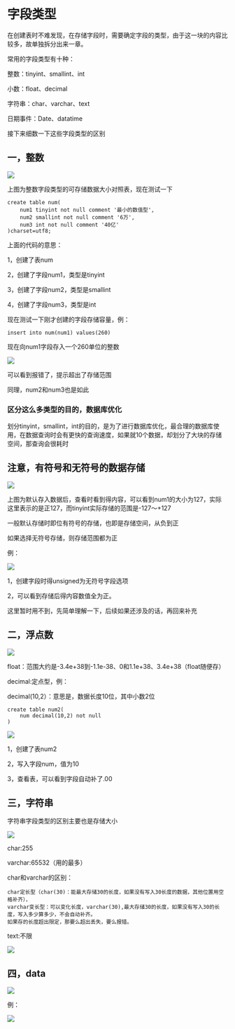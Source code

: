 # 字段类型

在创建表时不难发现，在存储字段时，需要确定字段的类型，由于这一块的内容比较多，故单独拆分出来一章。

常用的字段类型有十种：

整数：tinyint、smallint、int

小数：float、decimal

字符串：char、varchar、text

日期事件：Date、datatime

接下来细数一下这些字段类型的区别

## 一，整数

![](https://ws2.sinaimg.cn/large/006tNc79ly1fljw9rwd0rj30r40gmk2h.jpg)

上图为整数字段类型的可存储数据大小对照表，现在测试一下

    create table num(
        num1 tinyint not null comment '最小的数值型',
        num2 smallint not null comment '6万',
        num3 int not null comment '40亿'
    )charset=utf8;

上面的代码的意思：

1，创建了表num

2，创建了字段num1，类型是tinyint

3，创建了字段num2，类型是smallint

4，创建了字段num3，类型是int

现在测试一下刚才创建的字段存储容量，例：

    insert into num(num1) values(260)

现在向num1字段存入一个260单位的整数

![](https://ws1.sinaimg.cn/large/006tNc79ly1fljwzmuyp9j30pu01k3yr.jpg)

可以看到报错了，提示超出了存储范围

同理，num2和num3也是如此

### 区分这么多类型的目的，数据库优化

划分tinyint，smallint，int的目的，是为了进行数据库优化，最合理的数据库使用，在数据查询时会有更快的查询速度，如果就10个数据，却划分了大块的存储空间，那查询会很耗时

## 注意，有符号和无符号的数据存储

![](https://ws3.sinaimg.cn/large/006tNc79ly1fljx2bvwlij30e406k74v.jpg)

上图为默认存入数据后，查看时看到得内容，可以看到num1的大小为127，实际这里表示的是正127，而tinyint实际存储的范围是-127～+127

一般默认存储时即位有符号的存储，也即是存储空间，从负到正

如果选择无符号存储，则存储范围都为正

例：

![](https://ws4.sinaimg.cn/large/006tNc79ly1fljx57ig3bj30zg0fu0w5.jpg)

1，创建字段时得unsigned为无符号字段选项

2，可以看到存储后得内容数值全为正。

这里暂时用不到，先简单理解一下，后续如果还涉及的话，再回来补充

## 二，浮点数

![](https://ws1.sinaimg.cn/large/006tNc79ly1fljxly6g3wj31kw04adif.jpg)

float：范围大约是-3.4e+38到-1.1e-38、0和1.1e+38、3.4e+38（float随便存）

decimal:定点型，例：

decimal(10,2）：意思是，数据长度10位，其中小数2位

    create table num2(
        num decimal(10,2) not null
    )

![](https://ws1.sinaimg.cn/large/006tNc79ly1flk0u57ri4j30gy0g4jt3.jpg)

1，创建了表num2

2，写入字段num，值为10

3，查看表，可以看到字段自动补了.00

## 三，字符串

字符串字段类型的区别主要也是存储大小

![](https://ws3.sinaimg.cn/large/006tNc79ly1flk1spzqm3j31kw09a4j1.jpg)

char:255

varchar:65532（用的最多）

char和varchar的区别：

    char定长型（char(30)：能最大存储30的长度，如果没有写入30长度的数据，其他位置用空格补齐），
    varchar变长型：可以变化长度，varchar(30),最大存储30的长度，如果没有写入30的长度，写入多少算多少，不会自动补齐。
    如果存的长度超出限定，那要么超出丢失，要么报错。

text:不限

![](https://ws3.sinaimg.cn/large/006tNc79ly1flk2a2fd1qj30yi0coai8.jpg)

## 四，data

![](https://ws1.sinaimg.cn/large/006tNc79ly1flk28rx25xj31kw05vdo1.jpg)

例：

![](https://ws3.sinaimg.cn/large/006tNc79ly1flk2bmr6gkj31bw0bsqbv.jpg)



    











